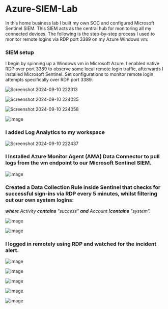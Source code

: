 # Azure-SIEM-Lab


In this home business lab I built my own SOC and configured Microsoft Sentinel SIEM. This SIEM acts as the central hub for monitoring all my connected devices. The following is the step-by-step process I used to monitor remote logins via RDP port 3389 on my Azure Windows vm:

### SIEM setup
I begin by spinning up a Windows vm in Microsoft Azure. I enabled native RDP over port 3389 to observe some local remote login traffic, afterwards I installed Microsoft Sentinel. Set configurations to monitor remote login attempts specifically over RDP port 3389.

![Screenshot 2024-09-10 222313](https://github.com/user-attachments/assets/3c4ee468-e911-45aa-acfc-f17f50c9374c)

![Screenshot 2024-09-10 224025](https://github.com/user-attachments/assets/ac68ed35-82cc-475a-b166-d67bb98b7c2b)

![Screenshot 2024-09-10 224058](https://github.com/user-attachments/assets/bc30b90a-fc7d-4ad7-bbc6-55c5535dc43e)


![image](https://github.com/user-attachments/assets/9d0d22a0-410c-4709-af62-67f83ff36def)

### I added Log Analytics to my workspace

![Screenshot 2024-09-10 222437](https://github.com/user-attachments/assets/2536ef4c-765a-42a1-948a-d8fbaa9979b0)

### I Installed Azure Monitor Agent (AMA) Data Connector to pull logs from the vm endpoint to our Microsoft Sentinel SIEM.

![image](https://github.com/user-attachments/assets/b1e502e5-f9a3-4d85-9163-bddfc0181dec)

### Created a Data Collection Rule inside Sentinel that checks for successful sign-ins via RDP every 5 minutes, whilst filtering out our own system logins:

_**where** Activity **contains** "success" **and** Account **!contains** "system"._

![image](https://github.com/user-attachments/assets/d03a23d3-b2c4-495b-94bd-9505cfbfbd2d)

![image](https://github.com/user-attachments/assets/119f1976-46f5-45e3-be31-3b98db7a4e79)

### I logged in remotely using RDP and watched for the incident alert.

![image](https://github.com/user-attachments/assets/19eadd19-4dda-40fe-b313-46e3c531b5a1)

![image](https://github.com/user-attachments/assets/21f4fb6e-e5bf-49a8-a362-e0ff6b5dc378)

![image](https://github.com/user-attachments/assets/57859550-5835-42a3-ac89-89a71f995662)

![image](https://github.com/user-attachments/assets/b82f4aa1-532a-4edf-a047-77291f3f1cdc)

![image](https://github.com/user-attachments/assets/c1385de7-2014-491d-bba4-8827dfc223ce)




















